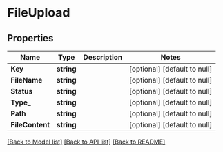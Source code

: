 # FileUpload

## Properties
Name | Type | Description | Notes
------------ | ------------- | ------------- | -------------
**Key** | **string** |  | [optional] [default to null]
**FileName** | **string** |  | [optional] [default to null]
**Status** | **string** |  | [optional] [default to null]
**Type_** | **string** |  | [optional] [default to null]
**Path** | **string** |  | [optional] [default to null]
**FileContent** | **string** |  | [optional] [default to null]

[[Back to Model list]](../README.md#documentation-for-models) [[Back to API list]](../README.md#documentation-for-api-endpoints) [[Back to README]](../README.md)


